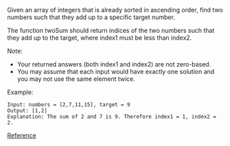 Given an array of integers that is already sorted in ascending order, find two numbers such that they add up to a specific target number.

The function twoSum should return indices of the two numbers such that they add up to the target, where index1 must be less than index2.

Note:

* Your returned answers (both index1 and index2) are not zero-based.
* You may assume that each input would have exactly one solution and you may not use the same element twice.

Example:
```
Input: numbers = [2,7,11,15], target = 9
Output: [1,2]
Explanation: The sum of 2 and 7 is 9. Therefore index1 = 1, index2 = 2.
```

[Reference](https://www.cnblogs.com/grandyang/p/5185815.html)
